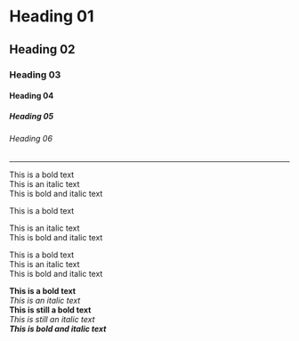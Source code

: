 # Heading 01
## Heading 02
### Heading 03
#### Heading 04
##### Heading 05
###### Heading 06
<hr>

[//]: # (<br> can use as to go to a new line)
This is a bold text <br>
This is an italic text <br>
This is bold and italic text <br>

[//]: # ()
This is a bold text 

This is an italic text  
This is bold and italic text 

This is a bold text \
This is an italic text \
This is bold and italic text <br>

**This is a bold text** <br>
*This is an italic text* <br>
__This is still a bold text__ <br>
_This is still an italic text_ <br>
***This is bold and italic text***


